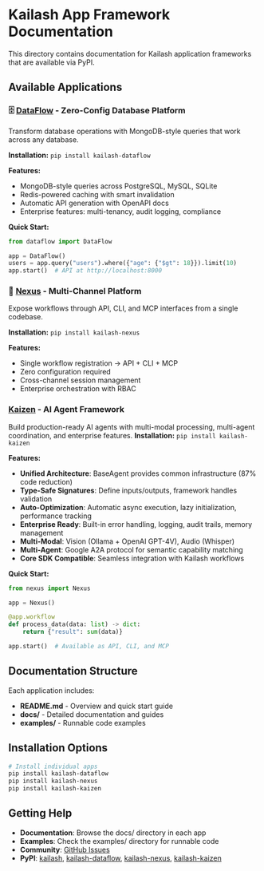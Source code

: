 # Kailash App Framework Documentation

This directory contains documentation for Kailash application frameworks that are available via PyPI.

## Available Applications

### 🗄️ [DataFlow](dataflow/) - Zero-Config Database Platform
Transform database operations with MongoDB-style queries that work across any database.

**Installation:** `pip install kailash-dataflow`

**Features:**
- MongoDB-style queries across PostgreSQL, MySQL, SQLite
- Redis-powered caching with smart invalidation
- Automatic API generation with OpenAPI docs
- Enterprise features: multi-tenancy, audit logging, compliance

**Quick Start:**
```python
from dataflow import DataFlow

app = DataFlow()
users = app.query("users").where({"age": {"$gt": 18}}).limit(10)
app.start()  # API at http://localhost:8000
```

### 🔄 [Nexus](nexus/) - Multi-Channel Platform
Expose workflows through API, CLI, and MCP interfaces from a single codebase.

**Installation:** `pip install kailash-nexus`

**Features:**
- Single workflow registration → API + CLI + MCP
- Zero configuration required
- Cross-channel session management
- Enterprise orchestration with RBAC

### [Kaizen](kaizen/) - AI Agent Framework
Build production-ready AI agents with multi-modal processing, multi-agent coordination, and enterprise features.
**Installation:** `pip install kailash-kaizen`

**Features:**
- **Unified Architecture**: BaseAgent provides common infrastructure (87% code reduction)
- **Type-Safe Signatures**: Define inputs/outputs, framework handles validation
- **Auto-Optimization**: Automatic async execution, lazy initialization, performance tracking
- **Enterprise Ready**: Built-in error handling, logging, audit trails, memory management
- **Multi-Modal**: Vision (Ollama + OpenAI GPT-4V), Audio (Whisper)
- **Multi-Agent**: Google A2A protocol for semantic capability matching
- **Core SDK Compatible**: Seamless integration with Kailash workflows


**Quick Start:**
```python
from nexus import Nexus

app = Nexus()

@app.workflow
def process_data(data: list) -> dict:
    return {"result": sum(data)}

app.start()  # Available as API, CLI, and MCP
```

## Documentation Structure

Each application includes:
- **README.md** - Overview and quick start guide
- **docs/** - Detailed documentation and guides
- **examples/** - Runnable code examples

## Installation Options

```bash
# Install individual apps
pip install kailash-dataflow
pip install kailash-nexus
pip install kailash-kaizen
```

## Getting Help

- **Documentation**: Browse the docs/ directory in each app
- **Examples**: Check the examples/ directory for runnable code
- **Community**: [GitHub Issues](https://github.com/integrum/kailash-python-sdk/issues)
- **PyPI**: [kailash](https://pypi.org/project/kailash/), [kailash-dataflow](https://pypi.org/project/kailash-dataflow/), [kailash-nexus](https://pypi.org/project/kailash-nexus/), [kailash-kaizen](https://pypi.org/project/kailash-kaizen/)
